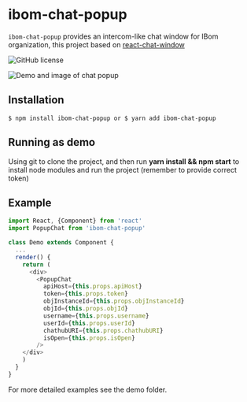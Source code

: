 # ibom-chat-popup

`ibom-chat-popup` provides an intercom-like chat window for IBom organization, this project based on <a href="https://www.npmjs.com/package/react-chat-window">react-chat-window</a>

![GitHub license](https://img.shields.io/github/package-json/v/kingofthestack/react-chat-window.svg?style=flat-square) 
<a href="https://www.npmjs.com/package/react-chat-window" target="\_parent">
</a>

![Demo and image of chat popup](https://i.imgur.com/5Yyc03f.png)


## Installation

```
$ npm install ibom-chat-popup or $ yarn add ibom-chat-popup
```

## Running as demo

Using git to clone the project, and then run <b>yarn install && npm start</b> to install node modules and run the project (remember to provide correct token)

## Example

``` javascript
import React, {Component} from 'react'
import PopupChat from 'ibom-chat-popup'

class Demo extends Component {
  ...
  render() {
    return (
      <div>
        <PopupChat
          apiHost={this.props.apiHost}
          token={this.props.token}
          objInstanceId={this.props.objInstanceId}
          objId={this.props.objId}
          username={this.props.username}
          userId={this.props.userId}
          chathubURI={this.props.chathubURI}
          isOpen={this.props.isOpen}
        />
    </div>
    )
  }
}
```

For more detailed examples see the demo folder.


